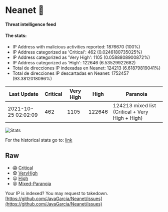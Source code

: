 # Neanet :hocho:
#### Threat intelligence feed
#### The stats:

- IP Address with malicious activities reported: 1876670 (100%)
- IP Address categorized as 'Critical':  462 (0.0246180735025%)
- IP Address categorized as 'Very High':  1105 (0.0588808900872%)
- IP Address categorized as 'High':  122646 (6.53529922682)
- Total de direcciones IP indexadas en Neanet:  124213 (6.61879819041%)
- Total de direcciones IP descartadas en Neanet:  1752457 (93.3812018096%)

| Last Update | Critical | Very High | High | Paranoia |
| --- | --- | --- | --- | --- |
| 2021-10-25 02:02:09 | 462 | 1105 | 122646 | 124213 mixed list (Critical + Very High + High)|

![Stats](https://docs.google.com/spreadsheets/d/e/2PACX-1vSnaNMIXVabIpDJjufMlzH7poXnshF3mgd8Is1g9ytUEzVsP5my4Trn8f-xkoLLQ38xpL3HtmUexLo6/pubchart?oid=501124687&format=image)

For the historical stats go to: [link](/stats.csv)
## Raw
- :scream: [Critical](https://raw.githubusercontent.com/JavaGarcia/Neanet/master/blacklists/neanet_critical.txt)
- :fearful: [VeryHigh](https://raw.githubusercontent.com/JavaGarcia/Neanet/master/blacklists/neanet_veryHigh.txtt)
- :frowning: [High](https://raw.githubusercontent.com/JavaGarcia/Neanet/master/blacklists/neanet_high.txt)
- :dizzy_face: [Mixed-Paranoia](https://raw.githubusercontent.com/JavaGarcia/Neanet/master/blacklists/neanet_all.txt)


Your IP is indexed? You may request to takedown. [https://github.com/JavaGarcia/Neanet/issues](https://github.com/JavaGarcia/Neanet/issues)

































































































































































































































































































































































































































































































































































































































































































































































































































































































































































































































































































































































































































































































































































































































































































































































































































































































































































































































































































































































































































































































































































































































































































































































































































































































































































































































































































































































































































































































































































































































































































































































































































































































































































































































































































































































































































































































































































































































































































































































































































































































































































































































































































































































































































































































































































































































































































































































































































































































































































































































































































































































































































































































































































































































































































































































































































































































































































































































































































































































































































































































































































































































































































































































































































































































































































































































































































































































































































































































































































































































































































































































































































































































































































































































































































































































































































































































































































































































































































































































































































































































































































































































































































































































































































































































































































































































































































































































































































































































































































































































































































































































































































































































































































































































































































































































































































































































































































































































































